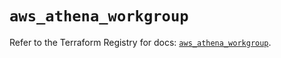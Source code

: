 # `aws_athena_workgroup`

Refer to the Terraform Registry for docs: [`aws_athena_workgroup`](https://registry.terraform.io/providers/hashicorp/aws/5.95.0/docs/resources/athena_workgroup).
